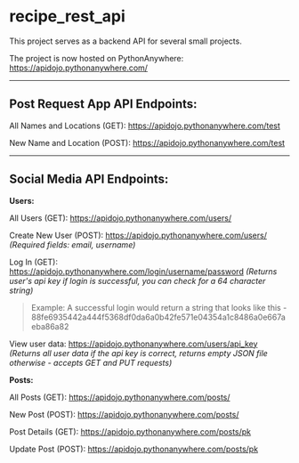 # recipe_rest_api

This project serves as a backend API for several small projects.

The project is now hosted on PythonAnywhere: https://apidojo.pythonanywhere.com/

---

## Post Request App API Endpoints:

All Names and Locations (GET): https://apidojo.pythonanywhere.com/test

New Name and Location (POST): https://apidojo.pythonanywhere.com/test

---

## Social Media API Endpoints:

**Users:**

All Users (GET): https://apidojo.pythonanywhere.com/users/

Create New User (POST): https://apidojo.pythonanywhere.com/users/ *(Required fields: email, username)*

Log In (GET): https://apidojo.pythonanywhere.com/login/username/password *(Returns user's api key if login is successful, you can check for a 64 character string)*

> Example: A successful login would return a string that looks like this - 88fe6935442a444f5368df0da6a0b42fe571e04354a1c8486a0e667aeba86a82

View user data: https://apidojo.pythonanywhere.com/users/api_key *(Returns all user data if the api key is correct, returns empty JSON file otherwise - accepts GET and PUT requests)*

**Posts:**

All Posts (GET): https://apidojo.pythonanywhere.com/posts/

New Post (POST): https://apidojo.pythonanywhere.com/posts/

Post Details (GET): https://apidojo.pythonanywhere.com/posts/pk

Update Post (POST): https://apidojo.pythonanywhere.com/posts/pk
